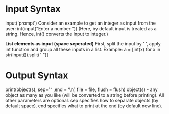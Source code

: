 # Input Syntax
input('prompt')
Consider an example to get an integer as input from the user:
int(input("Enter a number:"))
(Here, by default input is treated as a string. Hence, int() converts the input to integer.)

**List elements as input (space seperated)**
First, split the input by ' ', apply int function and group all these inputs in a list. 
Example:
a = [int(x) for x in str(input()).split(" ")]

# Output Syntax
print(object(s), sep=’ ‘ ,end = ‘\n’, file = file, flush = flush)
object(s) - any object as many as you like (will be converted to a string before printing). 
All other parameters are optional. 
sep specifies how to separate objects (by default space). 
end specifies what to print at the end (by default new line). 